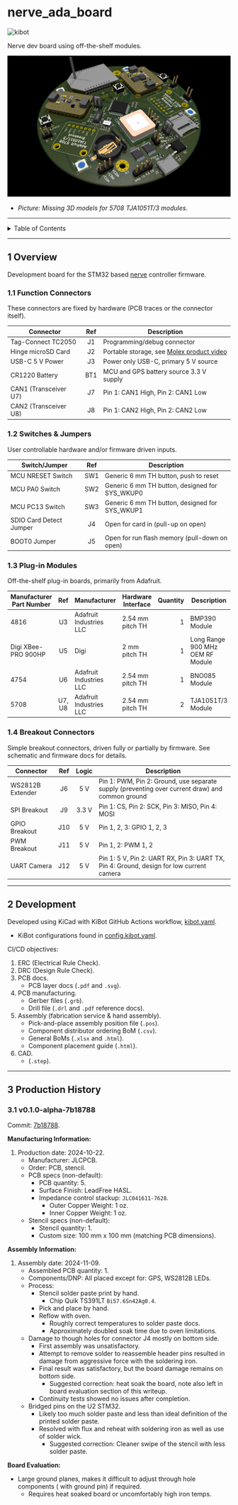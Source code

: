 # nerve_ada_board

![kibot](https://github.com/danielljeon/nerve_ada_board/actions/workflows/kibot.yaml/badge.svg)

Nerve dev board using off-the-shelf modules.

![nerve_ada_board.png](docs/nerve_ada_board.png)

- _Picture: Missing 3D models for 5708 TJA1051T/3 modules._

---

<details markdown="1">
  <summary>Table of Contents</summary>

<!-- TOC -->
* [nerve_ada_board](#nerve_ada_board)
  * [1 Overview](#1-overview)
    * [1.1 Function Connectors](#11-function-connectors)
    * [1.2 Switches & Jumpers](#12-switches--jumpers)
    * [1.3 Plug-in Modules](#13-plug-in-modules)
    * [1.4 Breakout Connectors](#14-breakout-connectors)
  * [2 Development](#2-development)
  * [3 Production History](#3-production-history)
    * [3.1 v0.1.0-alpha-7b18788](#31-v010-alpha-7b18788)
<!-- TOC -->

</details>

---

## 1 Overview

Development board for the STM32
based [nerve](https://github.com/danielljeon/nerve) controller firmware.

### 1.1 Function Connectors

These connectors are fixed by hardware (PCB traces or the connector itself).

| Connector             | Ref | Description                                                                    |
|-----------------------|:---:|--------------------------------------------------------------------------------|
| Tag-Connect TC2050    | J1  | Programming/debug connector                                                    |
| Hinge microSD Card    | J2  | Portable storage, see [Molex product video](https://youtu.be/YY2V8z6UK7M?t=95) |
| USB-C 5 V Power       | J3  | Power only USB-C, primary 5 V source                                           |
| CR1220 Battery        | BT1 | MCU and GPS battery source 3.3 V supply                                        |
| CAN1 (Transceiver U7) | J7  | Pin 1: CAN1 High, Pin 2: CAN1 Low                                              |
| CAN2 (Transceiver U8) | J8  | Pin 1: CAN2 High, Pin 2: CAN2 Low                                              |

### 1.2 Switches & Jumpers

User controllable hardware and/or firmware driven inputs.

| Switch/Jumper           | Ref | Description                                    |
|-------------------------|:---:|------------------------------------------------|
| MCU NRESET Switch       | SW1 | Generic 6 mm TH button, push to reset          |
| MCU PA0 Switch          | SW2 | Generic 6 mm TH button, designed for SYS_WKUP0 |
| MCU PC13 Switch         | SW3 | Generic 6 mm TH button, designed for SYS_WKUP1 |
| SDIO Card Detect Jumper | J4  | Open for card in (pull-up on open)             |
| BOOT0 Jumper            | J5  | Open for run flash memory (pull-down on open)  |

### 1.3 Plug-in Modules

Off-the-shelf plug-in boards, primarily from Adafruit.

| Manufacturer Part Number |  Ref   | Manufacturer            | Hardware Interface | Quantity | Description                      |
|--------------------------|:------:|-------------------------|--------------------|---------:|----------------------------------|
| 4816                     |   U3   | Adafruit Industries LLC | 2.54 mm pitch TH   |        1 | BMP390 Module                    |
| Digi XBee-PRO 900HP      |   U5   | Digi                    | 2 mm pitch TH      |        1 | Long Range 900 MHz OEM RF Module |
| 4754                     |   U6   | Adafruit Industries LLC | 2.54 mm pitch TH   |        1 | BNO085 Module                    |
| 5708                     | U7, U8 | Adafruit Industries LLC | 2.54 mm pitch TH   |        2 | TJA1051T/3 Module                |

### 1.4 Breakout Connectors

Simple breakout connectors, driven fully or partially by firmware. See schematic
and firmware docs for details.

| Connector        | Ref | Logic | Description                                                                                     |
|------------------|:---:|:-----:|-------------------------------------------------------------------------------------------------|
| WS2812B Extender | J6  |  5 V  | Pin 1: PWM, Pin 2: Ground, use separate supply (preventing over current draw) and common ground |
| SPI Breakout     | J9  | 3.3 V | Pin 1: CS, Pin 2: SCK, Pin 3: MISO, Pin 4: MOSI                                                 |
| GPIO Breakout    | J10 |  5 V  | Pin 1, 2, 3: GPIO 1, 2, 3                                                                       |
| PWM Breakout     | J11 |  5 V  | Pin 1, 2: PWM 1, 2                                                                              |
| UART Camera      | J12 |  5 V  | Pin 1: 5 V, Pin 2: UART RX, Pin 3: UART TX, Pin 4: Ground, design for low current camera        |

---

## 2 Development

Developed using KiCad with KiBot GitHub Actions
workflow, [kibot.yaml](.github/workflows/kibot.yaml).

- KiBot configurations found in [config.kibot.yaml](config.kibot.yaml).

CI/CD objectives:

1. ERC (Electrical Rule Check).
2. DRC (Design Rule Check).
3. PCB docs.
    - PCB layer docs (`.pdf` and `.svg`).
4. PCB manufacturing.
    - Gerber files (`.grb`).
    - Drill file (`.drl` and `.pdf` reference docs).
5. Assembly (fabrication service & hand assembly).
    - Pick-and-place assembly position file (`.pos`).
    - Component distributor ordering BoM (`.csv`).
    - General BoMs (`.xlsx` and `.html`).
    - Component placement guide (`.html`).
6. CAD.
    - (`.step`).

---

## 3 Production History

### 3.1 v0.1.0-alpha-7b18788

Commit: [7b18788](https://github.com/danielljeon/nerve_ada_board/commit/7b187884c03f280627d8443d2d9cc163f4b6956e).

**Manufacturing Information:**

1. Production date: 2024-10-22.
    - Manufacturer: JLCPCB.
    - Order: PCB, stencil.
    - PCB specs (non-default):
        - PCB quantity: 5.
        - Surface Finish: LeadFree HASL.
        - Impedance control stackup: `JLC041611-7628`.
            - Outer Copper Weight: 1 oz.
            - Inner Copper Weight: 1 oz.
    - Stencil specs (non-default):
        - Stencil quantity: 1.
        - Custom size: 100 mm x 100 mm (matching PCB dimensions).

**Assembly Information:**

1. Assembly date: 2024-11-09.
    - Assembled PCB quantity: 1.
    - Components/DNP: All placed except for: GPS, WS2812B LEDs.
    - Process:
        - Stencil solder paste print by hand.
            - Chip Quik TS391LT `Bi57.6Sn42Ag0.4`.
        - Pick and place by hand.
        - Reflow with oven.
            - Roughly correct temperatures to solder paste docs.
            - Approximately doubled soak time due to oven limitations.
    - Damage to though holes for connector J4 mostly on bottom side.
        - First assembly was unsatisfactory.
        - Attempt to remove solder to reassemble header pins resulted in damage
          from aggressive force with the soldering iron.
        - Final result was satisfactory, but the board damage remains on bottom
          side.
            - Suggested correction: heat soak the board, note also left in board
              evaluation section of this writeup.
        - Continuity tests showed no issues after completion.
    - Bridged pins on the U2 STM32.
        - Likely too much solder paste and less than ideal definition of the
          printed solder paste.
        - Resolved with flux and reheat with soldering iron as well as use of
          solder wick.
            - Suggested correction: Cleaner swipe of the stencil with less
              solder paste.

**Board Evaluation:**

- Large ground planes, makes it difficult to adjust through hole components (
  with ground pin) if required.
    - Requires heat soaked board or uncomfortably high iron temps.
